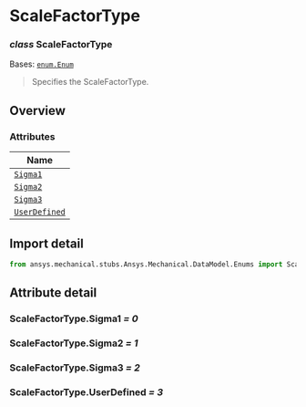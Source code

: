 # ScaleFactorType

<a id="ScaleFactorType"></a>

### *class* ScaleFactorType

Bases: [`enum.Enum`](https://docs.python.org/3/library/enum.html#enum.Enum)

> Specifies the ScaleFactorType.

> <!-- !! processed by numpydoc !! -->

<a id="overview"></a>

## Overview

### Attributes

| Name |
| ----------------------------------------------- |
| [`Sigma1`](#ScaleFactorType.Sigma1) |
| [`Sigma2`](#ScaleFactorType.Sigma2) |
| [`Sigma3`](#ScaleFactorType.Sigma3) |
| [`UserDefined`](#ScaleFactorType.UserDefined) |

<a id="import-detail"></a>

## Import detail

```python
from ansys.mechanical.stubs.Ansys.Mechanical.DataModel.Enums import ScaleFactorType
```

<a id="attribute-detail"></a>

## Attribute detail

<a id="ScaleFactorType.Sigma1"></a>

### ScaleFactorType.Sigma1 *= 0*

<a id="ScaleFactorType.Sigma2"></a>

### ScaleFactorType.Sigma2 *= 1*

<a id="ScaleFactorType.Sigma3"></a>

### ScaleFactorType.Sigma3 *= 2*

<a id="ScaleFactorType.UserDefined"></a>

### ScaleFactorType.UserDefined *= 3*
